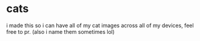 # cats
i made this so i can have all of my cat images across all of my devices, feel free to pr.
(also i name them sometimes lol)
